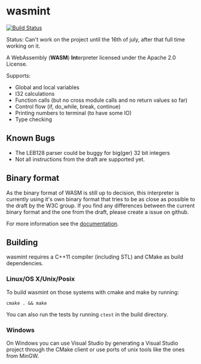 # wasmint
[![Build Status](https://travis-ci.org/Teemperor/wasmint.svg?branch=master)](https://travis-ci.org/Teemperor/wasmint)

Status: Can't work on the project until the 16th of july, after that full time working on it.

A WebAssembly (**WASM**) **Int**erpreter licensed under the Apache 2.0 License.

Supports:

* Global and local variables
* I32 calculations
* Function calls (but no cross module calls and no return values so far)
* Control flow (if, do_while, break, continue)
* Printing numbers to terminal (to have some IO)
* Type checking


## Known Bugs

* The LEB128 parser could be buggy for big(ger) 32 bit integers
* Not all instructions from the draft are supported yet.

## Binary format

As the binary format of WASM is still up to decision, this interpreter is currently using it's own 
binary format that tries to be as close as possible to the draft by the W3C group.
If you find any differences between the current binary format and the one from the draft, 
please create a issue on github.

For more information see the [documentation](docs/BinaryFormat.md).

## Building

wasmint requires a C++11 compiler (including STL) and CMake as build dependencies.

### Linux/OS X/Unix/Posix

To build wasmint on those systems with cmake and make by running:

```
cmake . && make
```

You can also run the tests by running `ctest` in the build directory.

### Windows

On Windows you can use Visual Studio by generating a Visual Studio project through the CMake client or use 
ports of unix tools like the ones from MinGW.
